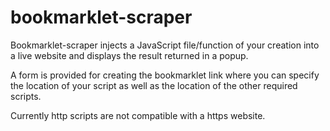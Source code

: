 bookmarklet-scraper
===================

Bookmarklet-scraper injects a JavaScript file/function of your creation into a live website and displays the result returned in a popup.

A form is provided for creating the bookmarklet link where you can specify the location of your script as well as the location of the other required scripts.

Currently http scripts are not compatible with a https website.